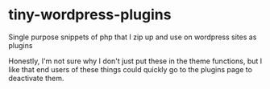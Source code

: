 # tiny-wordpress-plugins
Single purpose snippets of php that I zip up and use on wordpress sites as plugins

Honestly, I'm not sure why I don't just put these in the theme functions, but I like that end users of these things could quickly go to the plugins page to deactivate them.
